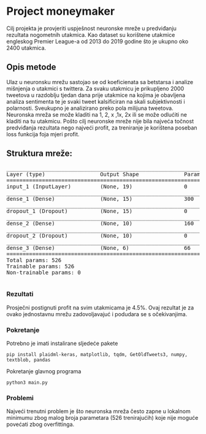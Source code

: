 # Project moneymaker

Cilj projekta je provjeriti uspješnost neuronske mreže u predviđanju rezultata nogometnih utakmica.
Kao dataset su korištene utakmice engleskog Premier League-a od 2013 do 2019 godine što je ukupno oko 2400 utakmica.

## Opis metode

Ulaz u neuronsku mrežu sastojao se od koeficienata sa betstarsa i analize mišnjenja o utakmici s twittera. 
Za svaku utakmicu je prikupljeno 2000 tweetova u razdoblju tjedan dana prije utakmice na kojima je obavljena analiza sentimenta te je svaki tweet kalsificiran na skali subjektivnosti i polarnosti.
Sveukupno je analizirano preko pola milijuna tweetova. 
Neuronska mreža se može kladiti na 1, 2, x ,1x, 2x ili se može odlućiti ne kladiti na tu utakmicu.
Pošto cilj neuronske mreže nije bila najveća točnost predviđanja rezultata nego najveći profit, za treniranje je korištena poseban loss funkcija foja mjeri profit.

## Struktura mreže:
<pre>
_________________________________________________________________
Layer (type)                 Output Shape              Param #
=================================================================
input_1 (InputLayer)         (None, 19)                0
_________________________________________________________________
dense_1 (Dense)              (None, 15)                300
_________________________________________________________________
dropout_1 (Dropout)          (None, 15)                0
_________________________________________________________________
dense_2 (Dense)              (None, 10)                160
_________________________________________________________________
dropout_2 (Dropout)          (None, 10)                0 
_________________________________________________________________
dense_3 (Dense)              (None, 6)                 66
=================================================================
Total params: 526
Trainable params: 526
Non-trainable params: 0
_________________________________________________________________
</pre>




### Rezultati

Prosječni postignuti profit na svim utakmicama je 4.5%. Ovaj rezultat je za ovako jednostavnu mrežu zadovoljavajuć i podudara se s očekivanjima.

### Pokretanje

Potrebno je imati instalirane sljedeće pakete

```
pip install plaidml-keras, matplotlib, tqdm, GetOldTweets3, numpy, textblob, pandas
```

Pokretanje glavnog programa
```
python3 main.py
```

### Problemi
Najveći trenutni problem je što neuronska mreža često zapne u lokalnom minimumu zbog malog broja parametara (526 trenirajućih) koje nije moguće povećati zbog overfittinga.

